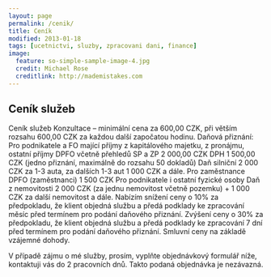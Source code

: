 ```yaml
---
layout: page
permalink: /cenik/
title: Ceník
modified: 2013-01-18
tags: [ucetnictvi, sluzby, zpracovani dani, finance]
image:
  feature: so-simple-sample-image-4.jpg
  credit: Michael Rose
  creditlink: http://mademistakes.com
---
```


## Ceník služeb

Ceník služeb
Konzultace – minimální cena za 600,00 CZK, při větším rozsahu 600,00 CZK za každou další započatou hodinu.
Daňová přiznání:
Pro podnikatele a FO mající příjmy z kapitálového majetku, z pronájmu, ostatní příjmy
DPFO včetně přehledů SP a ZP  2 000,00 CZK
DPH   	1 500,00 CZK (jedno přiznání, maximálně do rozsahu 50 dokladů)
Daň silniční 2 000 CZK za 1-3 auta, za dalších 1-3 aut 1 000 CZK a dále.
Pro zaměstnance
DPFO (zaměstnanci) 1 500 CZK
Pro podnikatele i ostatní fyzické osoby
Daň z nemovitosti 2 000 CZK (za jednu nemovitost včetně pozemku) + 1 000 CZK za další nemovitost a dále.
Nabízím snížení ceny o 10% za předpokladu, že klient objedná službu a předá podklady ke zpracování měsíc před termínem pro podání daňového přiznání.
Zvýšení ceny o 30% za předpokladu, že klient objedná službu a předá podklady ke zpracování 7 dní před termínem pro podání daňového přiznání.
Smluvní ceny na základě vzájemné dohody.

V případě zájmu o mé služby, prosím, vyplňte objednávkový formulář níže, kontaktuji vás do 2 pracovních dnů. Takto podaná objednávka je nezávazná.